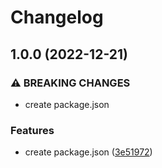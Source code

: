 # Changelog

## 1.0.0 (2022-12-21)


### ⚠ BREAKING CHANGES

* create package.json

### Features

* create package.json ([3e51972](https://github.com/kieranmckenzie/workflow_tests/commit/3e5197299ecce6c4c17f2b938537e3395cdd5646))
